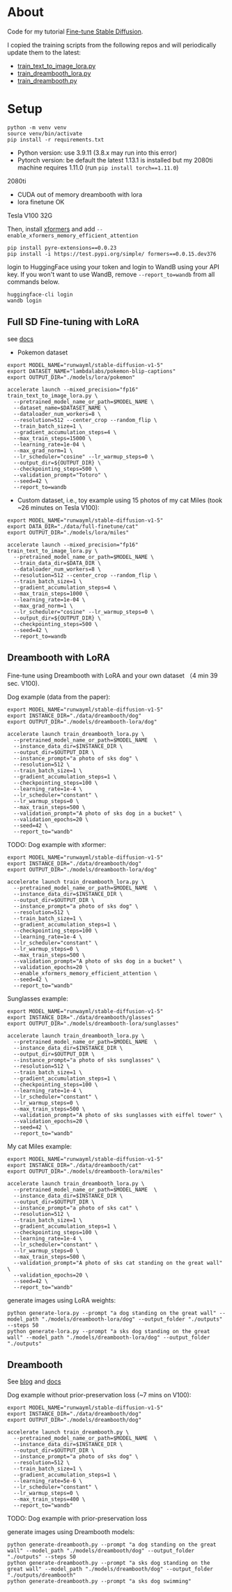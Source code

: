 # About

Code for my tutorial [Fine-tune Stable Diffusion](https://harrywang.me/finetune-sd).

I copied the training scripts from the following repos and will periodically update them to the latest:

- [train_text_to_image_lora.py](https://github.com/huggingface/diffusers/blob/main/examples/text_to_image/train_text_to_image_lora.py)
- [train_dreambooth_lora.py](https://github.com/huggingface/diffusers/blob/main/examples/dreambooth/train_dreambooth_lora.py)
- [train_dreambooth.py](https://github.com/huggingface/diffusers/blob/main/examples/dreambooth/train_dreambooth.py)

# Setup

```
python -m venv venv
source venv/bin/activate
pip install -r requirements.txt
```

- Python version: use 3.9.11 (3.8.x may run into this error)
- Pytorch version: be default the latest 1.13.1 is installed but my 2080ti machine requires 1.11.0 (run `pip install torch==1.11.0`)

2080ti

- CUDA out of memory dreambooth with lora
- lora finetune OK

Tesla V100 32G


Then, install [xformers](https://huggingface.co/docs/diffusers/optimization/xformers) and add `--enable_xformers_memory_efficient_attention`

```
pip install pyre-extensions==0.0.23
pip install -i https://test.pypi.org/simple/ formers==0.0.15.dev376
```

login to HuggingFace using your token and login to WandB using your API key. If you won't want to use WandB, remove `--report_to=wandb` from all commands below.

```
huggingface-cli login
wandb login
```

## Full SD Fine-tuning with LoRA

see [docs](https://huggingface.co/blog/lora)

- Pokemon dataset

```
export MODEL_NAME="runwayml/stable-diffusion-v1-5"
export DATASET_NAME="lambdalabs/pokemon-blip-captions"
export OUTPUT_DIR="./models/lora/pokemon"

accelerate launch --mixed_precision="fp16"  train_text_to_image_lora.py \
  --pretrained_model_name_or_path=$MODEL_NAME \
  --dataset_name=$DATASET_NAME \
  --dataloader_num_workers=8 \
  --resolution=512 --center_crop --random_flip \
  --train_batch_size=1 \
  --gradient_accumulation_steps=4 \
  --max_train_steps=15000 \
  --learning_rate=1e-04 \
  --max_grad_norm=1 \
  --lr_scheduler="cosine" --lr_warmup_steps=0 \
  --output_dir=${OUTPUT_DIR} \
  --checkpointing_steps=500 \
  --validation_prompt="Totoro" \
  --seed=42 \
  --report_to=wandb
```

- Custom dataset, i.e., toy example using 15 photos of my cat Miles (took ~26 minutes on Tesla V100):

```
export MODEL_NAME="runwayml/stable-diffusion-v1-5"
export DATA_DIR="./data/full-finetune/cat"
export OUTPUT_DIR="./models/lora/miles"

accelerate launch --mixed_precision="fp16"  train_text_to_image_lora.py \
  --pretrained_model_name_or_path=$MODEL_NAME \
  --train_data_dir=$DATA_DIR \
  --dataloader_num_workers=8 \
  --resolution=512 --center_crop --random_flip \
  --train_batch_size=1 \
  --gradient_accumulation_steps=4 \
  --max_train_steps=1000 \
  --learning_rate=1e-04 \
  --max_grad_norm=1 \
  --lr_scheduler="cosine" --lr_warmup_steps=0 \
  --output_dir=${OUTPUT_DIR} \
  --checkpointing_steps=500 \
  --seed=42 \
  --report_to=wandb
```

## Dreambooth with LoRA

Fine-tune using Dreambooth with LoRA and your own dataset （4 min 39 sec. V100).

Dog example (data from the paper):

```
export MODEL_NAME="runwayml/stable-diffusion-v1-5"
export INSTANCE_DIR="./data/dreambooth/dog"
export OUTPUT_DIR="./models/dreambooth-lora/dog"

accelerate launch train_dreambooth_lora.py \
  --pretrained_model_name_or_path=$MODEL_NAME  \
  --instance_data_dir=$INSTANCE_DIR \
  --output_dir=$OUTPUT_DIR \
  --instance_prompt="a photo of sks dog" \
  --resolution=512 \
  --train_batch_size=1 \
  --gradient_accumulation_steps=1 \
  --checkpointing_steps=100 \
  --learning_rate=1e-4 \
  --lr_scheduler="constant" \
  --lr_warmup_steps=0 \
  --max_train_steps=500 \
  --validation_prompt="A photo of sks dog in a bucket" \
  --validation_epochs=20 \
  --seed=42 \
  --report_to="wandb"
```

TODO: Dog example with xformer:

```
export MODEL_NAME="runwayml/stable-diffusion-v1-5"
export INSTANCE_DIR="./data/dreambooth/dog"
export OUTPUT_DIR="./models/dreambooth-lora/dog"

accelerate launch train_dreambooth_lora.py \
  --pretrained_model_name_or_path=$MODEL_NAME  \
  --instance_data_dir=$INSTANCE_DIR \
  --output_dir=$OUTPUT_DIR \
  --instance_prompt="a photo of sks dog" \
  --resolution=512 \
  --train_batch_size=1 \
  --gradient_accumulation_steps=1 \
  --checkpointing_steps=100 \
  --learning_rate=1e-4 \
  --lr_scheduler="constant" \
  --lr_warmup_steps=0 \
  --max_train_steps=500 \
  --validation_prompt="A photo of sks dog in a bucket" \
  --validation_epochs=20 \
  --enable_xformers_memory_efficient_attention \
  --seed=42 \
  --report_to="wandb"
```

Sunglasses example:

```
export MODEL_NAME="runwayml/stable-diffusion-v1-5"
export INSTANCE_DIR="./data/dreambooth/glasses"
export OUTPUT_DIR="./models/dreambooth-lora/sunglasses"

accelerate launch train_dreambooth_lora.py \
  --pretrained_model_name_or_path=$MODEL_NAME  \
  --instance_data_dir=$INSTANCE_DIR \
  --output_dir=$OUTPUT_DIR \
  --instance_prompt="a photo of sks sunglasses" \
  --resolution=512 \
  --train_batch_size=1 \
  --gradient_accumulation_steps=1 \
  --checkpointing_steps=100 \
  --learning_rate=1e-4 \
  --lr_scheduler="constant" \
  --lr_warmup_steps=0 \
  --max_train_steps=500 \
  --validation_prompt="A photo of sks sunglasses with eiffel tower" \
  --validation_epochs=20 \
  --seed=42 \
  --report_to="wandb"
```

My cat Miles example:

```
export MODEL_NAME="runwayml/stable-diffusion-v1-5"
export INSTANCE_DIR="./data/dreambooth/cat"
export OUTPUT_DIR="./models/dreambooth-lora/miles"

accelerate launch train_dreambooth_lora.py \
  --pretrained_model_name_or_path=$MODEL_NAME  \
  --instance_data_dir=$INSTANCE_DIR \
  --output_dir=$OUTPUT_DIR \
  --instance_prompt="a photo of sks cat" \
  --resolution=512 \
  --train_batch_size=1 \
  --gradient_accumulation_steps=1 \
  --checkpointing_steps=100 \
  --learning_rate=1e-4 \
  --lr_scheduler="constant" \
  --lr_warmup_steps=0 \
  --max_train_steps=500 \
  --validation_prompt="A photo of sks cat standing on the great wall" \
  --validation_epochs=20 \
  --seed=42 \
  --report_to="wandb"
```

generate images using LoRA weights:

```
python generate-lora.py --prompt "a dog standing on the great wall" --model_path "./models/dreambooth-lora/dog" --output_folder "./outputs" --steps 50
python generate-lora.py --prompt "a sks dog standing on the great wall" --model_path "./models/dreambooth-lora/dog" --output_folder "./outputs"
```

## Dreambooth

See [blog](https://huggingface.co/blog/dreambooth) and [docs](https://github.com/huggingface/diffusers/tree/main/examples/dreambooth)

Dog example without prior-preservation loss (~7 mins on V100):

```
export MODEL_NAME="runwayml/stable-diffusion-v1-5"
export INSTANCE_DIR="./data/dreambooth/dog"
export OUTPUT_DIR="./models/dreambooth/dog"

accelerate launch train_dreambooth.py \
  --pretrained_model_name_or_path=$MODEL_NAME  \
  --instance_data_dir=$INSTANCE_DIR \
  --output_dir=$OUTPUT_DIR \
  --instance_prompt="a photo of sks dog" \
  --resolution=512 \
  --train_batch_size=1 \
  --gradient_accumulation_steps=1 \
  --learning_rate=5e-6 \
  --lr_scheduler="constant" \
  --lr_warmup_steps=0 \
  --max_train_steps=400 \
  --report_to="wandb"
```

TODO: Dog example with prior-preservation loss

generate images using Dreambooth models:

```
python generate-dreambooth.py --prompt "a dog standing on the great wall" --model_path "./models/dreambooth/dog" --output_folder "./outputs" --steps 50
python generate-dreambooth.py --prompt "a sks dog standing on the great wall" --model_path "./models/dreambooth/dog" --output_folder "./outputs/dreambooth"
python generate-dreambooth.py --prompt "a sks dog swimming"
```
